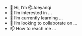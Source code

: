- 👋 Hi, I’m @Joeyanqi
- 👀 I’m interested in ...
- 🌱 I’m currently learning ...
- 💞️ I’m looking to collaborate on ...
- 📫 How to reach me ...

<!---
Joeyanqi/Joeyanqi is a ✨ special ✨ repository because its `README.md` (this file) appears on your GitHub profile.
You can click the Preview link to take a look at your changes.
--->
